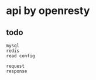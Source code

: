 # api by openresty

## todo
    mysql
    redis
    read config
    
    request
    response 
     
